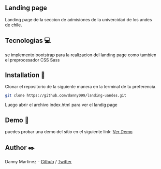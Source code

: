 ## Landing page 

Landing page de la seccion de admisiones de la univercidad de los andes de chile.

## Tecnologias 💻
se implemento bootstrap para la realizacion del landing page como tambien el preprocesador CSS Sass

## Installation 🔧

Clonar el repositorio de la siguiente manera en la terminal de tu preferencia.

```bash
git clone https://github.com/danny099/landing-uandes.git
```
Luego abrir el archivo index.html para ver el landig page

## Demo 🚀
puedes probar una demo del sitio en el siguiente link:
[Ver Demo](https://danny099.github.io/landing-uandes/)

## Author ✒️
Danny Martinez - [Github](https://github.com/danny099) / [Twitter](https://twitter.com/dalmariv01)
